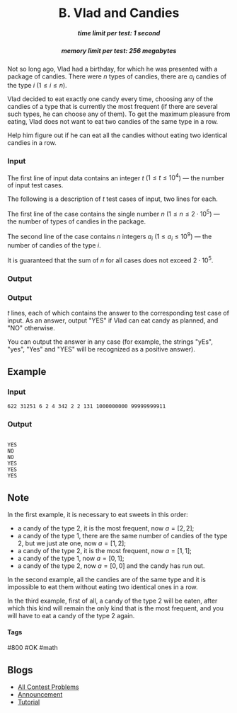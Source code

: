 <h1 style='text-align: center;'> B. Vlad and Candies</h1>

<h5 style='text-align: center;'>time limit per test: 1 second</h5>
<h5 style='text-align: center;'>memory limit per test: 256 megabytes</h5>

Not so long ago, Vlad had a birthday, for which he was presented with a package of candies. There were $n$ types of candies, there are $a_i$ candies of the type $i$ ($1 \le i \le n$).

Vlad decided to eat exactly one candy every time, choosing any of the candies of a type that is currently the most frequent (if there are several such types, he can choose any of them). To get the maximum pleasure from eating, Vlad does not want to eat two candies of the same type in a row.

Help him figure out if he can eat all the candies without eating two identical candies in a row.

### Input

The first line of input data contains an integer $t$ ($1 \le t \le 10^4$) — the number of input test cases.

The following is a description of $t$ test cases of input, two lines for each.

The first line of the case contains the single number $n$ ($1 \le n \le 2 \cdot 10^5$) — the number of types of candies in the package.

The second line of the case contains $n$ integers $a_i$ ($1 \le a_i \le 10^9$) — the number of candies of the type $i$.

It is guaranteed that the sum of $n$ for all cases does not exceed $2 \cdot 10^5$.

### Output

### Output

 $t$ lines, each of which contains the answer to the corresponding test case of input. As an answer, output "YES" if Vlad can eat candy as planned, and "NO" otherwise.

You can output the answer in any case (for example, the strings "yEs", "yes", "Yes" and "YES" will be recognized as a positive answer).

## Example

### Input


```text
622 31251 6 2 4 342 2 2 131 1000000000 99999999911
```
### Output

```text

YES
NO
NO
YES
YES
YES

```
## Note

In the first example, it is necessary to eat sweets in this order:

* a candy of the type $2$, it is the most frequent, now $a = [2, 2]$;
* a candy of the type $1$, there are the same number of candies of the type $2$, but we just ate one, now $a = [1, 2]$;
* a candy of the type $2$, it is the most frequent, now $a = [1, 1]$;
* a candy of the type $1$, now $a = [0, 1]$;
* a candy of the type $2$, now $a = [0, 0]$ and the candy has run out.

In the second example, all the candies are of the same type and it is impossible to eat them without eating two identical ones in a row.

In the third example, first of all, a candy of the type $2$ will be eaten, after which this kind will remain the only kind that is the most frequent, and you will have to eat a candy of the type $2$ again.



#### Tags 

#800 #OK #math 

## Blogs
- [All Contest Problems](../Codeforces_Round_780_(Div._3).md)
- [Announcement](../blogs/Announcement.md)
- [Tutorial](../blogs/Tutorial.md)
